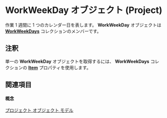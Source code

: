 
# WorkWeekDay オブジェクト (Project)

作業 1 週間に 1 つのカレンダー日を表します。  **WorkWeekDay** オブジェクトは **[WorkWeekDays](70ef7283-1dc1-7b19-5d84-5b3d5698e169.md)** コレクションのメンバーです。


## 注釈

単一の  **WorkWeekDay** オブジェクトを取得するには、 **WorkWeekDays** コレクションの **[Item](70633ede-db5e-4948-f9b0-2258aa141b01.md)** プロパティを使用します。


## 関連項目


#### 概念


[プロジェクト オブジェクト モデル](900b167b-88ec-ea88-15b7-27bb90c22ac6.md)